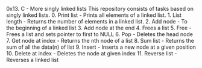 0x13. C - More singly linked lists
This repository consists of tasks based on singly linked lists. 
	0. Print list - Prints all elements of a linked list. 
	1. List length - Returns the number of elements in a linked list. 
	2. Add node - To the beginning of a linked list 
	3. Add node at the end 
	4. Frees a list 
	5. Free - Frees a list and sets pointer to first to NULL 
	6. Pop - Deletes the head node 
	7. Get node at index - Returns the nth node of a list 
	8. Sum list - Returns the sum of all the data(n) of list 
	9. Insert - Inserts a new node at a given position 
	10. Delete at index - Deletes the node at given index 
	11. Reverse list - Reverses a linked list    
